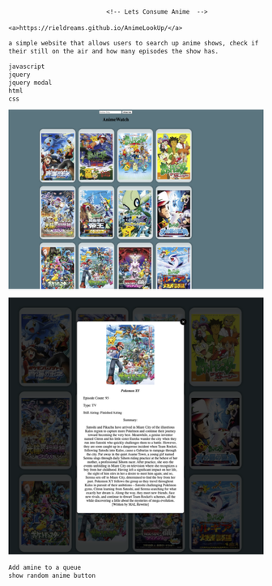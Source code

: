                                <!-- Lets Consume Anime  -->
                               <a>https://rieldreams.github.io/AnimeLookUp/</a>

<!-- description -->
    a simple website that allows users to search up anime shows, check if their still on the air and how many episodes the show has.

<!-- technologies used -->
    javascript
    jquery
    jquery modal
    html
    css

<!-- screen shots -->
![Alt text](Screen%20Shot%202022-11-30%20at%2010.12.14%20PM.png)

![Alt text](Screen%20Shot%202022-11-30%20at%2010.11.13%20PM.png)


<!-- Future Enhancements -->
    Add amine to a queue
    show random anime button
